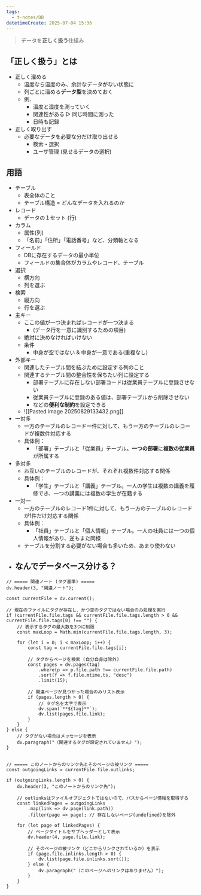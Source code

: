 ```yaml
---
tags:
  - t-notes/DB
datetimeCreate: 2025-07-04 15:36
---
```

> データを**正しく扱う**仕組み

## 「正しく扱う」とは

- 正しく溜める
	- 温度なら温度のみ、余計なデータがない状態に
	- 列ごとに溜める**データ型**を決めておく
	- 例．
		- 温度と湿度を測っていく
		- 関連性がある ▷ 同じ時間に測った
		- 日時も記録
- 正しく取り出す
	- 必要なデータを必要な分だけ取り出せる
		- 検索・選択
		- ユーザ管理 (見せるデータの選択)

## 用語

- テーブル
	- 表全体のこと
	- テーブル構造 = どんなデータを入れるのか
- レコード
	- データの１セット (行)
- カラム
	- 属性(列)
	- 「名前」「住所」「電話番号」など、分類軸となる
- フィールド
	- DBに存在するデータの最小単位
	- フィールドの集合体がカラムやレコード、テーブル
- 選択
	- 横方向
	- 列を選ぶ
- 検索
	- 縦方向
	- 行を選ぶ 
- 主キー
	- ここの値が一つ決まればレコードが一つ決まる
		- (データ行を一意に識別するための項目)
	- 絶対に決めなければいけない
	- 条件
		- 中身が空ではない & 中身が一意である(重複なし)
- 外部キー
	- 関連したテーブル間を結ぶために設定する列のこと
	- 関連するテーブル間の整合性を保ちたい列に設定する
		- 部署テーブルに存在しない部署コードは従業員テーブルに登録させない
		- 従業員テーブルに登録のある値は、部署テーブルから削除させない
		- などの**便利な制約**を設定できる
	- ![[Pasted image 20250829133432.png]]
- 一対多
	- 一方のテーブルのレコード一件に対して、もう一方のテーブルのレコードが複数件対応する
	- 具体例：
		- 「部署」テーブルと「従業員」テーブル。**一つの部署**に**複数の従業員**が所属する
- 多対多
	- お互いのテーブルのレコードが、それぞれ複数件対応する関係
	- 具体例：
		- 「学生」テーブルと「講義」テーブル。一人の学生は複数の講義を履修でき、一つの講義には複数の学生が在籍する
- 一対一
	- 一方のテーブルのレコード1件に対して、もう一方のテーブルのレコードが1件だけ対応する関係
	- 具体例：
		- 「社員」テーブルと「個人情報」テーブル。一人の社員には一つの個人情報があり、逆もまた同様
	- テーブルを分割する必要がない場合も多いため、あまり使わない
- なんでデータベース分ける？
	- 




```dataviewjs
// ===== 関連ノート (タグ基準) =====
dv.header(3, "関連ノート");

const currentFile = dv.current();

// 現在のファイルにタグが存在し、かつ空のタグではない場合のみ処理を実行
if (currentFile.file.tags && currentFile.file.tags.length > 0 && currentFile.file.tags[0] !== "") {
    // 表示するタグの最大数を3つに制限
    const maxLoop = Math.min(currentFile.file.tags.length, 3);

    for (let i = 0; i < maxLoop; i++) {
        const tag = currentFile.file.tags[i];
        
        // タグからページを検索 (自分自身は除外)
        const pages = dv.pages(tag)
            .where(p => p.file.path !== currentFile.file.path) 
            .sort(f => f.file.mtime.ts, "desc")
            .limit(15);
        
        // 関連ページが見つかった場合のみリスト表示
        if (pages.length > 0) {
            // タグ名を太字で表示
            dv.span(`**${tag}**`); 
            dv.list(pages.file.link);
        }
    }
} else {
    // タグがない場合はメッセージを表示
    dv.paragraph("（関連するタグが設定されていません）");
}


// ===== このノートからのリンク先とそのページの被リンク =====
const outgoingLinks = currentFile.file.outlinks;

if (outgoingLinks.length > 0) {
    dv.header(3, "このノートからのリンク先");
    
    // outlinksはファイルオブジェクトではないので、パスからページ情報を取得する
    const linkedPages = outgoingLinks
        .map(link => dv.page(link.path))
        .filter(page => page); // 存在しないページ(undefined)を除外

    for (let page of linkedPages) {
        // ページタイトルをサブヘッダーとして表示
        dv.header(4, page.file.link);
        
        // そのページの被リンク（どこからリンクされているか）を表示
        if (page.file.inlinks.length > 0) {
            dv.list(page.file.inlinks.sort());
        } else {
            dv.paragraph("（このページへのリンクはありません）");
        }
    }
}
```